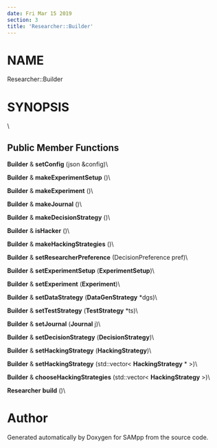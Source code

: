 ```yaml
---
date: Fri Mar 15 2019
section: 3
title: 'Researcher::Builder'
---
```


NAME
====

Researcher::Builder

SYNOPSIS
========

\

Public Member Functions
-----------------------

**Builder** & **setConfig** (json &config)\

**Builder** & **makeExperimentSetup** ()\

**Builder** & **makeExperiment** ()\

**Builder** & **makeJournal** ()\

**Builder** & **makeDecisionStrategy** ()\

**Builder** & **isHacker** ()\

**Builder** & **makeHackingStrategies** ()\

**Builder** & **setResearcherPreference** (DecisionPreference pref)\

**Builder** & **setExperimentSetup** (**ExperimentSetup**)\

**Builder** & **setExperiment** (**Experiment**)\

**Builder** & **setDataStrategy** (**DataGenStrategy** \*dgs)\

**Builder** & **setTestStrategy** (**TestStrategy** \*ts)\

**Builder** & **setJournal** (**Journal** j)\

**Builder** & **setDecisionStrategy** (**DecisionStrategy**)\

**Builder** & **setHackingStrategy** (**HackingStrategy**)\

**Builder** & **setHackingStrategy** (std::vector\< **HackingStrategy**
\* \>)\

**Builder** & **chooseHackingStrategies** (std::vector\<
**HackingStrategy** \>)\

**Researcher** **build** ()\

Author
======

Generated automatically by Doxygen for SAMpp from the source code.
